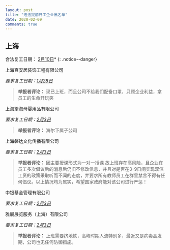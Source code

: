```yaml
---
layout: post
title: "违法提前开工企业黑名单"
date: 2020-02-09
comments: true
---
```



## 上海
合法复工日期： [2月10日](http://www.shanghai.gov.cn/nw2/nw2314/nw2319/nw12344/u26aw63451.html)*
{: .notice--danger}


上海百安居装饰工程有限公司

*要求复工日期：[1月28日](/images/sh1.jpg)*
> **举报者评论：**	现已上班，而且公司不给我们配备口罩，只顾企业利益，拿员工的生命开玩笑

上海擎海母婴用品有限公司

*要求复工日期：[2月3日](/images/sh2.jpg)*
> **举报者评论：**	海尔下属子公司

上海磐达文化传播有限公司

*要求复工日期：[2月3日](/images/sh3.jpg)*
> **举报者评论：**	因主要授课形式为一对一授课 故上班存在高风险，且企业在员工多次倡议后的消息后仍旧不修改信息，并且对是否在3-9日间实现双倍工资的政策采取听而不闻的态度，并要求所有教师员工在群里禁言不得有任何倡议。以上情况均为属实，希望国家政府能对该公司进行严惩！

中银基金管理有限公司	

*要求复工日期：[2月3日](/images/sh4.jpg)*

雅展展览服务（上海）有限公司	

*要求复工日期：[2月3日](/images/sh5.jpg)*
> **举报者评论：**	上班需要挤地铁，高峰时期人流特别多，最近又是病毒高发期，公司也无任何防御措施。
